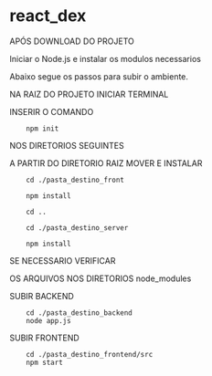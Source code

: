 # react_dex


APÓS DOWNLOAD DO PROJETO

Iniciar o Node.js e instalar os modulos necessarios 

Abaixo segue os passos para subir o ambiente.


NA RAIZ DO PROJETO 
INICIAR TERMINAL

INSERIR O COMANDO 
        
        npm init 


NOS DIRETORIOS SEGUINTES 

A PARTIR DO DIRETORIO RAIZ
MOVER E INSTALAR

        
        cd ./pasta_destino_front

        npm install

        cd ..

        cd ./pasta_destino_server

        npm install


SE NECESSARIO VERIFICAR 

OS ARQUIVOS NOS DIRETORIOS node_modules 


SUBIR BACKEND

        cd ./pasta_destino_backend        
        node app.js

SUBIR FRONTEND

        cd ./pasta_destino_frontend/src
        npm start
